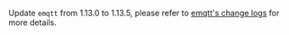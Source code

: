 Update `emqtt` from 1.13.0 to 1.13.5, please refer to [emqtt's change logs](https://github.com/emqx/emqtt/blob/1.13.5/changelog.md) for more details.
